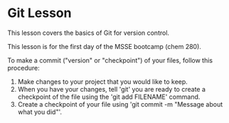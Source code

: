 # Git Lesson

This lesson covers the basics of Git for version control.

This lesson is for the first day of the MSSE bootcamp (chem 280).

To make a commit ("version" or "checkpoint") of your files, follow this procedure:

1. Make changes to your project that you would like to keep.
2. When you have your changes, tell 'git' you are ready to create a checkpoint of the file using the 'git add FILENAME' command.
3. Create a checkpoint of your file using 'git commit -m "Message about what you did"'.